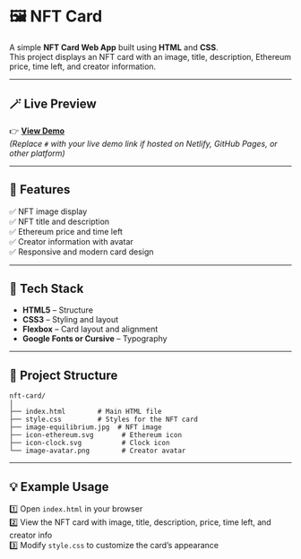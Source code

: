 # 🖼️ NFT Card

A simple **NFT Card Web App** built using **HTML** and **CSS**.  
This project displays an NFT card with an image, title, description, Ethereum price, time left, and creator information.

---

## 🪄 Live Preview

👉 **[View Demo](https://nft-card-htmlcss.netlify.app/)**  
*(Replace `#` with your live demo link if hosted on Netlify, GitHub Pages, or other platform)*

---

## 🚀 Features

✅ NFT image display  
✅ NFT title and description  
✅ Ethereum price and time left  
✅ Creator information with avatar  
✅ Responsive and modern card design  

---

## 🧩 Tech Stack

- **HTML5** – Structure  
- **CSS3** – Styling and layout  
- **Flexbox** – Card layout and alignment  
- **Google Fonts or Cursive** – Typography  

---

## 📁 Project Structure

```
nft-card/
│
├── index.html        # Main HTML file
├── style.css         # Styles for the NFT card
├── image-equilibrium.jpg  # NFT image
├── icon-ethereum.svg       # Ethereum icon
├── icon-clock.svg          # Clock icon
└── image-avatar.png        # Creator avatar
```

---

## 💡 Example Usage

1️⃣ Open `index.html` in your browser  
2️⃣ View the NFT card with image, title, description, price, time left, and creator info  
3️⃣ Modify `style.css` to customize the card’s appearance  

